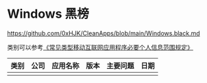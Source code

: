 # Windows 黑榜

https://github.com/0xHJK/CleanApps/blob/main/Windows.black.md

类别可以参考[《常见类型移动互联网应用程序必要个人信息范围规定》](http://www.cac.gov.cn/2021-03/22/c_1617990997054277.htm)

| 类别 | 公司 | 应用名称 | 版本 | 主要问题 | 日期 |
| ---- | ---- | -------- | ---- | -------- | ---- |
|      |      |          |      |          |      |

